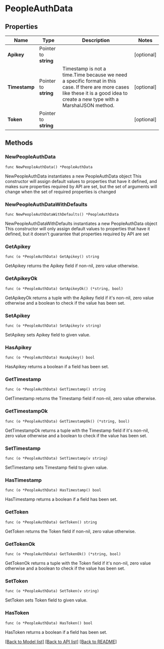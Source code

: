 # PeopleAuthData

## Properties

Name | Type | Description | Notes
------------ | ------------- | ------------- | -------------
**Apikey** | Pointer to **string** |  | [optional] 
**Timestamp** | Pointer to **string** | Timestamp is not a time.Time because we need a specific format in this case. If there are more cases like these it is a good idea to create a new type with a MarshalJSON method. | [optional] 
**Token** | Pointer to **string** |  | [optional] 

## Methods

### NewPeopleAuthData

`func NewPeopleAuthData() *PeopleAuthData`

NewPeopleAuthData instantiates a new PeopleAuthData object
This constructor will assign default values to properties that have it defined,
and makes sure properties required by API are set, but the set of arguments
will change when the set of required properties is changed

### NewPeopleAuthDataWithDefaults

`func NewPeopleAuthDataWithDefaults() *PeopleAuthData`

NewPeopleAuthDataWithDefaults instantiates a new PeopleAuthData object
This constructor will only assign default values to properties that have it defined,
but it doesn't guarantee that properties required by API are set

### GetApikey

`func (o *PeopleAuthData) GetApikey() string`

GetApikey returns the Apikey field if non-nil, zero value otherwise.

### GetApikeyOk

`func (o *PeopleAuthData) GetApikeyOk() (*string, bool)`

GetApikeyOk returns a tuple with the Apikey field if it's non-nil, zero value otherwise
and a boolean to check if the value has been set.

### SetApikey

`func (o *PeopleAuthData) SetApikey(v string)`

SetApikey sets Apikey field to given value.

### HasApikey

`func (o *PeopleAuthData) HasApikey() bool`

HasApikey returns a boolean if a field has been set.

### GetTimestamp

`func (o *PeopleAuthData) GetTimestamp() string`

GetTimestamp returns the Timestamp field if non-nil, zero value otherwise.

### GetTimestampOk

`func (o *PeopleAuthData) GetTimestampOk() (*string, bool)`

GetTimestampOk returns a tuple with the Timestamp field if it's non-nil, zero value otherwise
and a boolean to check if the value has been set.

### SetTimestamp

`func (o *PeopleAuthData) SetTimestamp(v string)`

SetTimestamp sets Timestamp field to given value.

### HasTimestamp

`func (o *PeopleAuthData) HasTimestamp() bool`

HasTimestamp returns a boolean if a field has been set.

### GetToken

`func (o *PeopleAuthData) GetToken() string`

GetToken returns the Token field if non-nil, zero value otherwise.

### GetTokenOk

`func (o *PeopleAuthData) GetTokenOk() (*string, bool)`

GetTokenOk returns a tuple with the Token field if it's non-nil, zero value otherwise
and a boolean to check if the value has been set.

### SetToken

`func (o *PeopleAuthData) SetToken(v string)`

SetToken sets Token field to given value.

### HasToken

`func (o *PeopleAuthData) HasToken() bool`

HasToken returns a boolean if a field has been set.


[[Back to Model list]](../README.md#documentation-for-models) [[Back to API list]](../README.md#documentation-for-api-endpoints) [[Back to README]](../README.md)


